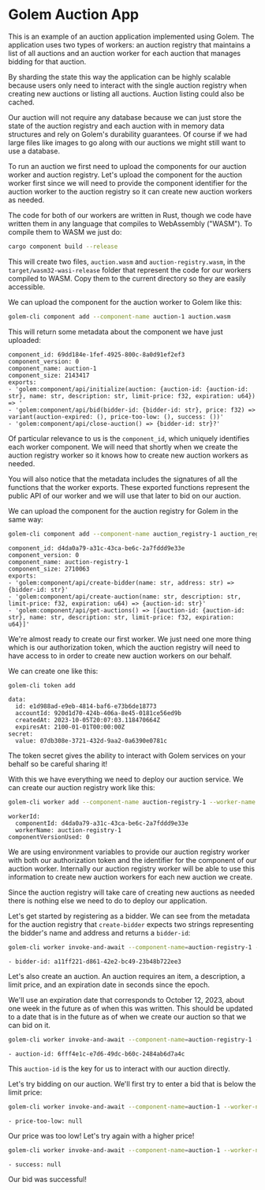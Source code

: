 # Golem Auction App

This is an example of an auction application implemented using Golem. The application uses two types of workers: an auction registry that maintains a list of all auctions and an auction worker for each auction that manages bidding for that auction.

By sharding the state this way the application can be highly scalable because users only need to interact with the single auction registry when creating new auctions or listing all auctions. Auction listing could also be cached.

Our auction will not require any database because we can just store the state of the auction registry and each auction with in memory data structures and rely on Golem's durability guarantees. Of course if we had large files like images to go along with our auctions we might still want to use a database.

To run an auction we first need to upload the components for our auction worker and auction registry. Let's upload the component for the auction worker first since we will need to provide the component identifier for the auction worker to the auction registry so it can create new auction workers as needed.

The code for both of our workers are written in Rust, though we code have written them in any language that compiles to WebAssembly ("WASM"). To compile them to WASM we just do:

```bash
cargo component build --release
```

This will create two files, `auction.wasm` and `auction-registry.wasm`, in the `target/wasm32-wasi-release` folder that represent the code for our workers compiled to WASM. Copy them to the current directory so they are easily accessible.

We can upload the component for the auction worker to Golem like this:

```bash
golem-cli component add --component-name auction-1 auction.wasm
```

This will return some metadata about the component we have just uploaded:

```
component_id: 69dd184e-1fef-4925-800c-8a0d91ef2ef3
component_version: 0
component_name: auction-1
component_size: 2143417
exports:
- 'golem:component/api/initialize(auction: {auction-id: {auction-id: str}, name: str, description: str, limit-price: f32, expiration: u64}) => '
- 'golem:component/api/bid(bidder-id: {bidder-id: str}, price: f32) => variant(auction-expired: (), price-too-low: (), success: ())'
- 'golem:component/api/close-auction() => {bidder-id: str}?'
```

Of particular relevance to us is the `component_id`, which uniquely identifies each worker component. We will need that shortly when we create the auction registry worker so it knows how to create new auction workers as needed.

You will also notice that the metadata includes the signatures of all the functions that the worker exports. These exported functions represent the public API of our worker and we will use that later to bid on our auction.

We can upload the component for the auction registry for Golem in the same way:

```bash
golem-cli component add --component-name auction_registry-1 auction_registry.wasm
```

```
component_id: d4da0a79-a31c-43ca-be6c-2a7fddd9e33e
component_version: 0
component_name: auction-registry-1
component_size: 2710063
exports:
- 'golem:component/api/create-bidder(name: str, address: str) => {bidder-id: str}'
- 'golem:component/api/create-auction(name: str, description: str, limit-price: f32, expiration: u64) => {auction-id: str}'
- 'golem:component/api/get-auctions() => [{auction-id: {auction-id: str}, name: str, description: str, limit-price: f32, expiration: u64}]'
```

We're almost ready to create our first worker. We just need one more thing which is our authorization token, which the auction registry will need to have access to in order to create new auction workers on our behalf.

We can create one like this:

```bash
golem-cli token add
```

```
data:
  id: e1d988ad-e9eb-4814-baf6-e73b6de18773
  accountId: 920d1d70-424b-406a-8e45-0181ce56ed9b
  createdAt: 2023-10-05T20:07:03.118470664Z
  expiresAt: 2100-01-01T00:00:00Z
secret:
  value: 07db308e-3721-432d-9aa2-0a6390e0781c
```

The token secret gives the ability to interact with Golem services on your behalf so be careful sharing it!

With this we have everything we need to deploy our auction service. We can create our auction registry work like this:

```bash
golem-cli worker add --component-name auction-registry-1 --worker-name auction-registry -1 --env "GOLEM_TOKEN_SECRET"="07db308e-3721-432d-9aa2-0a6390e0781c" --env "AUCTION_COMPONENT_ID"="69dd184e-1fef-4925-800c-8a0d91ef2ef3"
```

```
workerId:
  componentId: d4da0a79-a31c-43ca-be6c-2a7fddd9e33e
  workerName: auction-registry-1
componentVersionUsed: 0
```

We are using environment variables to provide our auction registry worker with both our authorization token and the identifier for the component of our auction worker. Internally our auction registry worker will be able to use this information to create new auction workers for each new auction we create.

Since the auction registry will take care of creating new auctions as needed there is nothing else we need to do to deploy our application.

Let's get started by registering as a bidder. We can see from the metadata for the auction registry that `create-bidder` expects two strings representing the bidder's name and address and returns a `bidder-id`:

```bash
golem-cli worker invoke-and-await --component-name=auction-registry-1 --worker-name=auction-registry-1 --function=golem:component/api/create-bidder --parameters='["Adam", "123 green street"]'
```

```
- bidder-id: a11ff221-d861-42e2-bc49-23b48b722ee3
```

Let's also create an auction. An auction requires an item, a description, a limit price, and an expiration date in seconds since the epoch.

We'll use an expiration date that corresponds to October 12, 2023, about one week in the future as of when this was written. This should be updated to a date that is in the future as of when we create our auction so that we can bid on it.

```bash
golem-cli worker invoke-and-await --component-name=auction-registry-1 --worker-name=auction-registry-1 --function=golem:component/api/create-auction --parameters='["My first auction", "A simple auction", 100, 1697083549]'
```

```
- auction-id: 6fff4e1c-e7d6-49dc-b60c-2484ab6d7a4c
```

This `auction-id` is the key for us to interact with our auction directly.

Let's try bidding on our auction. We'll first try to enter a bid that is below the limit price:

```bash
golem-cli worker invoke-and-await --component-name=auction-1 --worker-name=auction-6fff4e1c-e7d6-49dc-b60c-2484ab6d7a4c --function=golem:component/api/bid --parameters='[{ "bidder-id": "a11ff221-d861-42e2-bc49-23b48b722ee3" }, 50]'
```

```
- price-too-low: null
```

Our price was too low! Let's try again with a higher price!

```bash
golem-cli worker invoke-and-await --component-name=auction-1 --worker-name=auction-6fff4e1c-e7d6-49dc-b60c-2484ab6d7a4c --function=golem:component/api/bid --parameters='[{ "bidder-id": "a11ff221-d861-42e2-bc49-23b48b722ee3" }, 200]'
```

```
- success: null
```

Our bid was successful!
